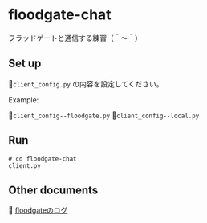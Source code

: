 # floodgate-chat

フラッドゲートと通信する練習（＾～＾）

## Set up

📄`client_config.py` の内容を設定してください。  

Example:  

📄`client_config--floodgate.py`
📄`client_config--local.py`

## Run

```shell
# cd floodgate-chat
client.py
```

## Other documents

📖 [floodgateのログ](http://wdoor.c.u-tokyo.ac.jp/shogi/x/shogi-server.log)  
